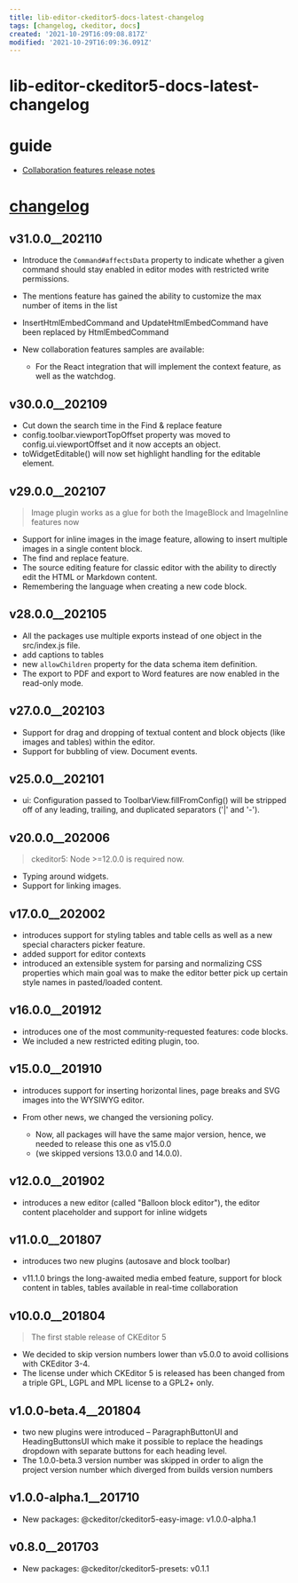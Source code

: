 ```yaml
---
title: lib-editor-ckeditor5-docs-latest-changelog
tags: [changelog, ckeditor, docs]
created: '2021-10-29T16:09:08.817Z'
modified: '2021-10-29T16:09:36.091Z'
---
```


# lib-editor-ckeditor5-docs-latest-changelog

# guide

- [Collaboration features release notes](https://ckeditor.com/collaboration/changelog/)
# [changelog](https://github.com/ckeditor/ckeditor5/blob/master/CHANGELOG.md)

## v31.0.0__202110

- Introduce the `Command#affectsData` property to indicate whether a given command should stay enabled in editor modes with restricted write permissions. 
- The mentions feature has gained the ability to customize the max number of items in the list

- InsertHtmlEmbedCommand and UpdateHtmlEmbedCommand have been replaced by HtmlEmbedCommand

- New collaboration features samples are available:
  - For the React integration that will implement the context feature, as well as the watchdog.

## v30.0.0__202109

- Cut down the search time in the Find & replace feature
- config.toolbar.viewportTopOffset property was moved to config.ui.viewportOffset and it now accepts an object.
- toWidgetEditable() will now set highlight handling for the editable element.

## v29.0.0__202107

> Image plugin works as a glue for both the ImageBlock and ImageInline features now

- Support for inline images in the image feature, allowing to insert multiple images in a single content block.
- The find and replace feature.
- The source editing feature for classic editor with the ability to directly edit the HTML or Markdown content.
- Remembering the language when creating a new code block.

## v28.0.0__202105

- All the packages use multiple exports instead of one object in the src/index.js file. 
- add captions to tables
-  new `allowChildren` property for the data schema item definition.
- The export to PDF and export to Word features are now enabled in the read-only mode.

## v27.0.0__202103

- Support for drag and dropping of textual content and block objects (like images and tables) within the editor.
- Support for bubbling of view. Document events.

## v25.0.0__202101

- ui: Configuration passed to ToolbarView.fillFromConfig() will be stripped off of any leading, trailing, and duplicated separators ('|' and '-').

## v20.0.0__202006

> ckeditor5: Node >=12.0.0 is required now.

- Typing around widgets.
- Support for linking images.

## v17.0.0__202002

- introduces support for styling tables and table cells as well as a new special characters picker feature.
- added support for editor contexts
- introduced an extensible system for parsing and normalizing CSS properties which main goal was to make the editor better pick up certain style names in pasted/loaded content.

## v16.0.0__201912

- introduces one of the most community-requested features: code blocks. 
- We included a new restricted editing plugin, too.

## v15.0.0__201910

- introduces support for inserting horizontal lines, page breaks and SVG images into the WYSIWYG editor. 

- From other news, we changed the versioning policy. 
  - Now, all packages will have the same major version, hence, we needed to release this one as v15.0.0 
  - (we skipped versions 13.0.0 and 14.0.0). 

## v12.0.0__201902

- introduces a new editor (called "Balloon block editor"), the editor content placeholder and support for inline widgets

## v11.0.0__201807

- introduces two new plugins (autosave and block toolbar)

- v11.1.0 brings the long-awaited media embed feature, support for block content in tables, tables available in real-time collaboration

## v10.0.0__201804

> The first stable release of CKEditor 5

- We decided to skip version numbers lower than v5.0.0 to avoid collisions with CKEditor 3-4.
- The license under which CKEditor 5 is released has been changed from a triple GPL, LGPL and MPL license to a GPL2+ only. 

## v1.0.0-beta.4__201804

- two new plugins were introduced – ParagraphButtonUI and HeadingButtonsUI which make it possible to replace the headings dropdown with separate buttons for each heading level.
- The 1.0.0-beta.3 version number was skipped in order to align the project version number which diverged from builds version numbers

## v1.0.0-alpha.1__201710

- New packages: @ckeditor/ckeditor5-easy-image: v1.0.0-alpha.1

## v0.8.0__201703

- New packages: @ckeditor/ckeditor5-presets: v0.1.1

